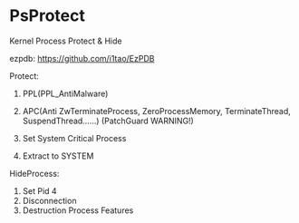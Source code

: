# PsProtect
Kernel Process Protect &amp; Hide

ezpdb: https://github.com/i1tao/EzPDB

Protect:     
 1. PPL(PPL_AntiMalware)

 2. APC(Anti ZwTerminateProcess, ZeroProcessMemory, TerminateThread, SuspendThread……) (PatchGuard WARNING!)

 3. Set System Critical Process

 4. Extract to SYSTEM

HideProcess:    
 1. Set Pid 4
 2. Disconnection
 3. Destruction Process Features